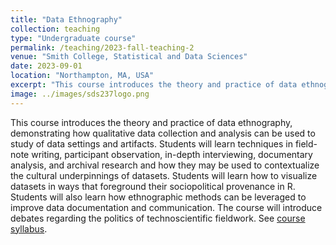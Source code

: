```yaml
---
title: "Data Ethnography"
collection: teaching
type: "Undergraduate course"
permalink: /teaching/2023-fall-teaching-2
venue: "Smith College, Statistical and Data Sciences"
date: 2023-09-01
location: "Northampton, MA, USA"
excerpt: "This course introduces the theory and practice of data ethnography, demonstrating how qualitative data collection and analysis can be used to study of data settings and artifacts."
image: ../images/sds237logo.png
---
```


This course introduces the theory and practice of data ethnography, demonstrating how qualitative data collection and analysis can be used to study of data settings and artifacts. Students will learn techniques in field-note writing, participant observation, in-depth interviewing, documentary analysis, and archival research and how they may be used to contextualize the cultural underpinnings of datasets. Students will learn how to visualize datasets in ways that foreground their sociopolitical provenance in R. Students will also learn how ethnographic methods can be leveraged to improve data documentation and communication. The course will introduce debates regarding the politics of technoscientific fieldwork. See [course syllabus](https://sds-237-data-ethnography.github.io/public-website-fall-23/).